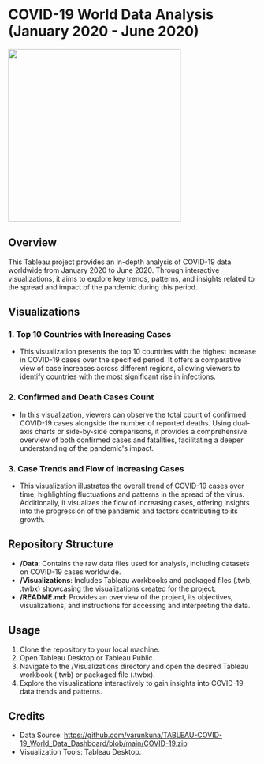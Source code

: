 # COVID-19 World Data Analysis (January 2020 - June 2020)
<img src="https://encrypted-tbn0.gstatic.com/images?q=tbn:ANd9GcQr7t249XM4H3jQ-rPsHZRXk799_aJIt_4GvA&usqp=CAU" height="350">

## Overview
This Tableau project provides an in-depth analysis of COVID-19 data worldwide from January 2020 to June 2020. Through interactive visualizations, it aims to explore key trends, patterns, and insights related to the spread and impact of the pandemic during this period.

## Visualizations

### 1. Top 10 Countries with Increasing Cases
- This visualization presents the top 10 countries with the highest increase in COVID-19 cases over the specified period. It offers a comparative view of case increases across different regions, allowing viewers to identify countries with the most significant rise in infections.

### 2. Confirmed and Death Cases Count
- In this visualization, viewers can observe the total count of confirmed COVID-19 cases alongside the number of reported deaths. Using dual-axis charts or side-by-side comparisons, it provides a comprehensive overview of both confirmed cases and fatalities, facilitating a deeper understanding of the pandemic's impact.

### 3. Case Trends and Flow of Increasing Cases
- This visualization illustrates the overall trend of COVID-19 cases over time, highlighting fluctuations and patterns in the spread of the virus. Additionally, it visualizes the flow of increasing cases, offering insights into the progression of the pandemic and factors contributing to its growth.

## Repository Structure
- **/Data**: Contains the raw data files used for analysis, including datasets on COVID-19 cases worldwide.
- **/Visualizations**: Includes Tableau workbooks and packaged files (.twb, .twbx) showcasing the visualizations created for the project.
- **/README.md**: Provides an overview of the project, its objectives, visualizations, and instructions for accessing and interpreting the data.

## Usage
1. Clone the repository to your local machine.
2. Open Tableau Desktop or Tableau Public.
3. Navigate to the /Visualizations directory and open the desired Tableau workbook (.twb) or packaged file (.twbx).
4. Explore the visualizations interactively to gain insights into COVID-19 data trends and patterns.

## Credits
- Data Source: https://github.com/varunkuna/TABLEAU-COVID-19_World_Data_Dashboard/blob/main/COVID-19.zip
- Visualization Tools: Tableau Desktop.
